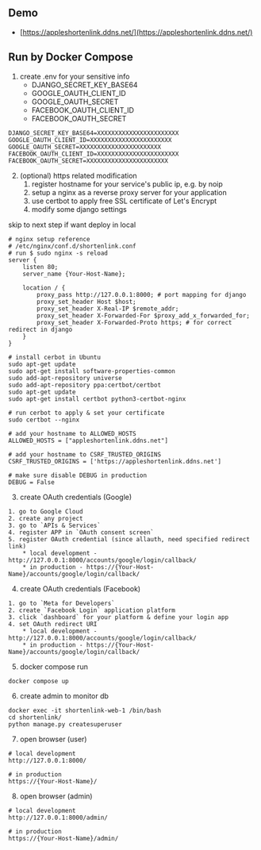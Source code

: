 ## Demo

* [https://appleshortenlink.ddns.net/](https://appleshortenlink.ddns.net/)

## Run by Docker Compose

1. create .env for your sensitive info 
    * DJANGO_SECRET_KEY_BASE64
    * GOOGLE_OAUTH_CLIENT_ID
    * GOOGLE_OAUTH_SECRET
    * FACEBOOK_OAUTH_CLIENT_ID
    * FACEBOOK_OAUTH_SECRET
```
DJANGO_SECRET_KEY_BASE64=XXXXXXXXXXXXXXXXXXXXXXX
GOOGLE_OAUTH_CLIENT_ID=XXXXXXXXXXXXXXXXXXXXXXX
GOOGLE_OAUTH_SECRET=XXXXXXXXXXXXXXXXXXXXXXX
FACEBOOK_OAUTH_CLIENT_ID=XXXXXXXXXXXXXXXXXXXXXXX
FACEBOOK_OAUTH_SECRET=XXXXXXXXXXXXXXXXXXXXXXX
```
2. (optional) https related modification
    1. register hostname for your service's public ip, e.g. by noip
    2. setup a nginx as a reverse proxy server for your application
    3. use certbot to apply free SSL certificate of Let's Encrypt
    4. modify some django settings

skip to next step if want deploy in local
```=
# nginx setup reference
# /etc/nginx/conf.d/shortenlink.conf
# run $ sudo nginx -s reload  
server {
    listen 80;
    server_name {Your-Host-Name};

    location / {
        proxy_pass http://127.0.0.1:8000; # port mapping for django
        proxy_set_header Host $host;
        proxy_set_header X-Real-IP $remote_addr;
        proxy_set_header X-Forwarded-For $proxy_add_x_forwarded_for;
        proxy_set_header X-Forwarded-Proto https; # for correct redirect in django
    }
}
```
```=
# install cerbot in Ubuntu
sudo apt-get update
sudo apt-get install software-properties-common
sudo add-apt-repository universe
sudo add-apt-repository ppa:certbot/certbot
sudo apt-get update
sudo apt-get install certbot python3-certbot-nginx

# run cerbot to apply & set your certificate
sudo certbot --nginx
```
```
# add your hostname to ALLOWED_HOSTS
ALLOWED_HOSTS = ["appleshortenlink.ddns.net"]

# add your hostname to CSRF_TRUSTED_ORIGINS
CSRF_TRUSTED_ORIGINS = ['https://appleshortenlink.ddns.net']

# make sure disable DEBUG in production
DEBUG = False
```

3. create OAuth credentials (Google)
```
1. go to Google Cloud
2. create any project
3. go to `APIs & Services`
4. register APP in `OAuth consent screen`
5. register OAuth credential (since allauth, need specified redirect link)
    * local development - http://127.0.0.1:8000/accounts/google/login/callback/
    * in production - https://{Your-Host-Name}/accounts/google/login/callback/
```

4. create OAuth credentials (Facebook)
```
1. go to `Meta for Developers`
2. create `Facebook Login` application platform
3. click `dashboard` for your platform & define your login app
4. set OAuth redirect URI
    * local development - http://127.0.0.1:8000/accounts/google/login/callback/
    * in production - https://{Your-Host-Name}/accounts/google/login/callback/
```

5. docker compose run
```
docker compose up 
```

6. create admin to monitor db
```
docker exec -it shortenlink-web-1 /bin/bash
cd shortenlink/
python manage.py createsuperuser
```

7. open browser (user)
```
# local development
http://127.0.0.1:8000/

# in production
https://{Your-Host-Name}/
```

8. open browser (admin)
```
# local development
http://127.0.0.1:8000/admin/

# in production
https://{Your-Host-Name}/admin/
```